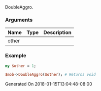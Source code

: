 DoubleAggro.
### Arguments
**Name**|**Type**|**Description**
:---|:---|:---
other||

### Example

```perl
my $other = 1;

$mob->DoubleAggro($other); # Returns void
```


Generated On 2018-01-15T13:04:48-08:00